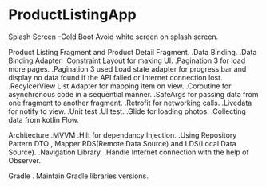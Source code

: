 # ProductListingApp

Splash Screen 
-Cold Boot Avoid white screen on splash screen.

Product Listing Fragment and Product Detail Fragment.
.Data Binding.
.Data Binding Adapter.
.Constraint Layout for making UI.
.Pagination 3 for load more pages.
.Pagination 3 used Load state adapter for progress bar and display no data found if the API failed or Internet connection lost.
.RecylcerView List Adapter for mapping item on view.
.Coroutine for asynchronous code in a sequential manner.
.SafeArgs for passing data from one fragment to another fragment.
.Retrofit for networking calls.
.Livedata for notify to view.
.Unit test 
.UI test.
.Glide for loading photos.
.Collecting data from kotlin Flow.

Architecture
.MVVM
.Hilt for dependancy Injection.
.Using Repository Pattern DTO , Mapper RDS(Remote Data Source) and LDS(Local Data Source).
.Navigation Library.
.Handle Internet connection with the help of Observer.

Gradle 
. Maintain Gradle libraries versions.


